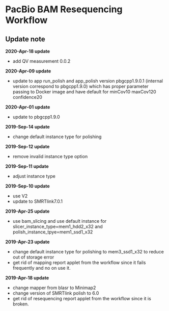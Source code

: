 # PacBio BAM Resequencing Workflow
## Update note

**2020-Apr-18 update**
- add QV measurement 0.0.2

**2020-Apr-09 update**
- update to app run_polish and app_polish version pbgcpp1.9.0.1 (internal version correspond to pbgcpp1.9.0) which has proper parameter passing to Docker image and have default for minCov10 maxCov120 confidence20

**2020-Apr-01 update**
- update to pbgcpp1.9.0

**2019-Sep-14 update**
- change default instance type for polishing

**2019-Sep-12 update**
- remove invalid instance type option

**2019-Sep-11 update**
- adjust instance type

**2019-Sep-10 update**
- use V2
- update to SMRTlink7.0.1

**2019-Apr-25 update**
- use bam_slicing and use default instance for slicer_instance_type=mem1_hdd2_x32 and polish_instance_tpye=mem1_ssd1_x32

**2019-Apr-23 update**
- change default instance type for polishing to mem3_ssd1_x32 to reduce out of storage error
- get rid of mapping report applet from the workflow since it fails frequently and no on use it.

**2019-Apr-18 update**
- change mapper from blasr to Minimap2
- change version of SMRTlink polish to 6.0
- get rid of resequencing report applet from the workflow since it is broken.